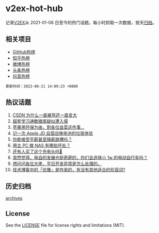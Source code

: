# v2ex-hot-hub

 记录[V2EX](https://www.v2ex.com/)从 2021-01-06 日至今的热门话题。每小时抓取一次数据，按天[归档](archives)。
 
 ## 相关项目

- [GitHub热榜](https://github.com/lonnyzhang423/github-hot-hub)
- [知乎热榜](https://github.com/lonnyzhang423/zhihu-hot-hub)
- [微博热榜](https://github.com/lonnyzhang423/weibo-hot-hub)
- [头条热榜](https://github.com/lonnyzhang423/toutiao-hot-hub)
- [抖音热榜](https://github.com/lonnyzhang423/douyin-hot-hub)


 `更新时间：2022-06-21 14:09:23 +0800`

## 热议话题

1. [CSDN 为什么一直被骂还一直变大](https://www.v2ex.com/t/860940)
1. [超星学习通数据库疑似遭入侵](https://www.v2ex.com/t/861016)
1. [苹果用环保为由，割各位韭菜这件事…](https://www.v2ex.com/t/861044)
1. [记一次 Apple JD 自营店换电池的垃圾体验](https://www.v2ex.com/t/860911)
1. [你能接受平薪甚至降薪跳槽吗？](https://www.v2ex.com/t/861063)
1. [用主 PC 做 NAS 有哪些坏处？](https://www.v2ex.com/t/860922)
1. [还有人买了这个充电头吗🐶](https://www.v2ex.com/t/861035)
1. [突然觉得，电自的发展也挺奇葩的，你们会选择小 1w 的电动自行车吗？](https://www.v2ex.com/t/860870)
1. [想问问各位大佬，平日开发异常是怎么处理的。](https://www.v2ex.com/t/860900)
1. [技术博客中的「优雅」是咋来的，有没有其他适合的形容词?](https://www.v2ex.com/t/861048)

## 历史归档

[archives](archives)

## License

See the [LICENSE](LICENSE) file for license rights and limitations (MIT).
